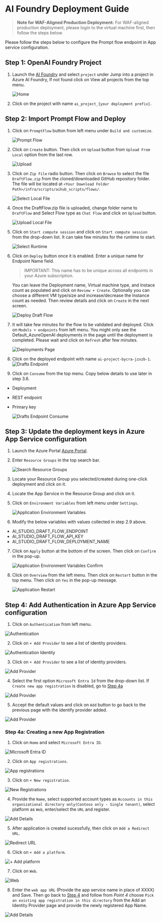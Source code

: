 # AI Foundry Deployment Guide 

> **Note for WAF-Aligned Production Deployment:** For WAF-aligned production deployment, please login to the virtual machine first, then follow the steps below.

Please follow the steps below to configure the Prompt flow endpoint in App service configuration.

## Step 1: OpenAI Foundry Project
1. Launch the [AI Foundry](https://ai.azure.com/) and select `project` under Jump into a project in Azure AI Foundry, If not found click on View all projects from the top menu.

    ![Home](/docs/images/aiStudio/Home.png)

2. Click on the project with name `ai_project_{your deployment prefix}`.

## Step 2: Import Prompt Flow and Deploy

1. Click on `PromptFlow` button from left menu under `Build and customize`.

    ![Prompt Flow](/docs/images/aiStudio/PromptFlow.png)

2. Click on `Create` button. Then click on `Upload` button from `Upload From Local` option from the last row.
    
    ![Upload](/docs/images/aiStudio/UploadFromLocal.png)

3. Click on `Zip File` radio button. Then click on `Browse` to select the file `DraftFlow.zip` from the cloned/downloaded GitHub repository folder. The file will be located at `<Your Download Folder Path>/infra/scripts/aihub_scripts/flows/`.

    ![Select Local File](/docs/images/aiStudio/SelectLocalFile.png)

4. Once the DraftFlow.zip file is uploaded, change folder name to `DraftFlow` and Select Flow type as `Chat Flow` and click on `Upload` button.

    ![Upload Local File](/docs/images/aiStudio/UploadLocalFile.png)


5. Click on `Start compute session` and click on `Start compute session` from the drop-down list. It can take few minutes for the runtime to start.

    ![Select Runtime](/docs/images/aiStudio/SelectRunTime.png)

6. Click on `Deploy` button once it is enabled. Enter a unique name for Endpoint Name field.
    >IMPORTANT: This name has to be unique across all endpoints in your Azure subscription.

    You can leave the Deployment name, Virtual machine type, and Instace count as populated and click on `Review + Create`. Optionally you can choose a different VM type/size and increase/decrease the Instance count as needed. Then review details and click on `Create` in the next screen.

    ![Deploy Draft Flow](/docs/images/aiStudio/DeployDraftFlow.png)

7. It will take few minutes for the flow to be validated and deployed. Click on `Models + endpoints` from left menu. You might only see the Default_AzureOpenAI deployments in the page until the deployment is completed. Please wait and click on `Refresh` after few minutes.

   ![Deployments Page](/docs/images/aiStudio/BlankDeploymentsPage.png)


8. Click on the deployed endpoint with name `ai-project-bycra-jzxzb-1`.
   ![Drafts Endpoint](/docs/images/aiStudio/DraftsEndpoint.png)

9. Click on `Consume` from the top menu. Copy below details to use later in step 3.6.
- Deployment
- REST endpoint
- Primary key

    ![Drafts Endpoint Consume](/docs/images/aiStudio/DraftsEndpointConsume.png)

## Step 3: Update the deployment keys in Azure App Service configuration
1. Launch the Azure Portal [Azure Portal](https://portal.azure.com/).
2. Enter `Resource Groups` in the top search bar.

    ![Search Resource Groups](/docs/images/aiStudio/AzurePortalResourceGroups.png)

3. Locate your Resource Group you selected/created during one-click deployment and click on it.

4. Locate the App Service in the Resource Group and click on it.

5. Click on `Environment Variables` from left menu under `Settings`.

    ![Application Environment Variables](/docs/images/aiStudio/AppEnvironmentVariables.png)

6. Modify the below variables with values collected in step 2.9 above.
- AI_STUDIO_DRAFT_FLOW_ENDPOINT
- AI_STUDIO_DRAFT_FLOW_API_KEY
- AI_STUDIO_DRAFT_FLOW_DEPLOYMENT_NAME

7. Click on `Apply` button at the bottom of the screen. Then click on `Confirm` in the pop-up.

    ![Application Environment Variables Confirm](/docs/images/aiStudio/AppEnvironmentVariablesConfirm.png)

8. Click on `Overview` from the left menu. Then click on `Restart` button in the top menu. Then click on `Yes` in the pop-up message. 

   ![Application Restart](/docs/images/aiStudio/AppServiceRestart.png)

    
## Step 4: Add Authentication in Azure App Service configuration

1. Click on `Authentication` from left menu.

  ![Authentication](/docs/images/aiStudio/AppAuthentication.png)

2. Click on `+ Add Provider` to see a list of identity providers.

  ![Authentication Identity](/docs/images/aiStudio/AppAuthenticationIdentity.png)

3. Click on `+ Add Provider` to see a list of identity providers.

  ![Add Provider](/docs/images/aiStudio/AppAuthIdentityProvider.png)

4. Select the first option `Microsoft Entra Id` from the drop-down list. If `Create new app registration` is disabled, go to [Step 4a](https://github.com/microsoft/Build-your-own-AI-Assistant-Solution-Accelerator/blob/PSL-Authenticate-Doc/docs/AIStudioDeployment.md#step-4a-creating-a-new-app-registration)

 ![Add Provider](/docs/images/aiStudio/AppAuthIdentityProviderAdd.png)

5. Accept the default values and click on `Add` button to go back to the previous page with the identify provider added.
   
 ![Add Provider](/docs/images/aiStudio/AppAuthIdentityProviderAdded.png)

### Step 4a: Creating a new App Registration
1. Click on `Home` and select `Microsoft Entra ID`.

![Microsoft Entra ID](/docs/images/aiStudio/MicrosoftEntraID.png)

2. Click on `App registrations`.

![App registrations](/docs/images/aiStudio/Appregistrations.png)

3. Click on `+ New registration`.

![New Registrations](/docs/images/aiStudio/NewProject.png)

4. Provide the `Name`, select supported account types as `Accounts in this organizational directory only(Contoso only - Single tenant)`, select platform as `Web`, enter/select the `URL` and register.

![Add Details](/docs/images/aiStudio/AddDetails.png)

5. After application is created sucessfully, then click on `Add a Redirect URL`.

![Redirect URL](/docs/images/aiStudio/AddRedirectURL.png)

6. Click on `+ Add a platform`.

![+ Add platform](/docs/images/aiStudio/AddPlatform.png)

7. Click on `Web`.

![Web](/docs/images/aiStudio/Web.png)

8. Enter the `web app URL` (Provide the app service name in place of XXXX) and Save. Then go back to [Step 4](https://github.com/microsoft/Build-your-own-AI-Assistant-Solution-Accelerator/blob/PSL-Authenticate-Doc/docs/AIStudioDeployment.md#step-4-add-authentication-in-azure-app-service-configuration) and follow from _Point 4_ choose `Pick an existing app registration in this directory` from the Add an Identity Provider page and provide the newly registered App Name.

![Add Details](/docs/images/aiStudio/WebAppURL.png)
